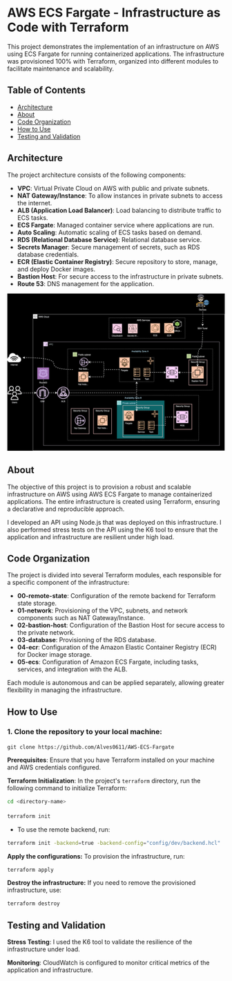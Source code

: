 
# AWS ECS Fargate - Infrastructure as Code with Terraform


This project demonstrates the implementation of an infrastructure on AWS using ECS Fargate for running containerized applications. The infrastructure was provisioned 100% with Terraform, organized into different modules to facilitate maintenance and scalability.

## Table of Contents
- [Architecture](#architecture)
- [About](#about)
- [Code Organization](#code-organization)
- [How to Use](#how-to-use)
- [Testing and Validation](#testing-and-validation)


## Architecture

The project architecture consists of the following components:

- **VPC**: Virtual Private Cloud on AWS with public and private subnets.
- **NAT Gateway/Instance**: To allow instances in private subnets to access the internet.
- **ALB (Application Load Balancer)**: Load balancing to distribute traffic to ECS tasks.
- **ECS Fargate**: Managed container service where applications are run.
- **Auto Scaling**: Automatic scaling of ECS tasks based on demand.
- **RDS (Relational Database Service)**: Relational database service.
- **Secrets Manager**: Secure management of secrets, such as RDS database credentials.
- **ECR (Elastic Container Registry)**: Secure repository to store, manage, and deploy Docker images.
- **Bastion Host**: For secure access to the infrastructure in private subnets.
- **Route 53**: DNS management for the application.



![](./images/architecture.drawio.svg)


## About

The objective of this project is to provision a robust and scalable infrastructure on AWS using AWS ECS Fargate to manage containerized applications. The entire infrastructure is created using Terraform, ensuring a declarative and reproducible approach.

I developed an API using Node.js that was deployed on this infrastructure. I also performed stress tests on the API using the K6 tool to ensure that the application and infrastructure are resilient under high load.

## Code Organization

The project is divided into several Terraform modules, each responsible for a specific component of the infrastructure:

- **00-remote-state**: Configuration of the remote backend for Terraform state storage.
- **01-network**: Provisioning of the VPC, subnets, and network components such as NAT Gateway/Instance.
- **02-bastion-host**: Configuration of the Bastion Host for secure access to the private network.
- **03-database**: Provisioning of the RDS database.
- **04-ecr**: Configuration of the Amazon Elastic Container Registry (ECR) for Docker image storage.
- **05-ecs**: Configuration of Amazon ECS Fargate, including tasks, services, and integration with the ALB.

Each module is autonomous and can be applied separately, allowing greater flexibility in managing the infrastructure.



## How to Use

### 1. Clone the repository to your local machine:

```git clone https://github.com/Alves0611/AWS-ECS-Fargate```


**Prerequisites**: Ensure that you have Terraform installed on your machine and AWS credentials configured.

**Terraform Initialization**: In the project's `terraform` directory, run the following command to initialize Terraform:

```bash
cd <directory-name>

terraform init
```

- To use the remote backend, run:

```bash
terraform init -backend=true -backend-config="config/dev/backend.hcl"
```

**Apply the configurations:** To provision the infrastructure, run:

```bash
terraform apply
```

**Destroy the infrastructure:** If you need to remove the provisioned infrastructure, use:

```bash
terraform destroy
```

## Testing and Validation

**Stress Testing**: I used the K6 tool to validate the resilience of the infrastructure under load.

**Monitoring**: CloudWatch is configured to monitor critical metrics of the application and infrastructure.
